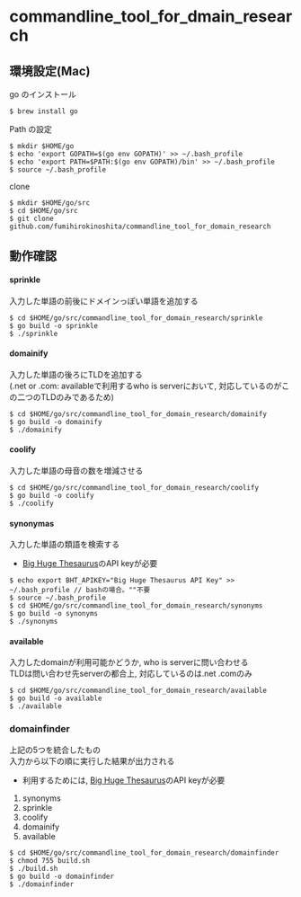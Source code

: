 # commandline_tool_for_dmain_research

## 環境設定(Mac)

go のインストール
```
$ brew install go
```

Path の設定
```
$ mkdir $HOME/go
$ echo 'export GOPATH=$(go env GOPATH)' >> ~/.bash_profile
$ echo 'export PATH=$PATH:$(go env GOPATH)/bin' >> ~/.bash_profile
$ source ~/.bash_profile
```

clone
```
$ mkdir $HOME/go/src
$ cd $HOME/go/src
$ git clone github.com/fumihirokinoshita/commandline_tool_for_domain_research
```

## 動作確認

#### sprinkle
入力した単語の前後にドメインっぽい単語を追加する
```
$ cd $HOME/go/src/commandline_tool_for_domain_research/sprinkle
$ go build -o sprinkle
$ ./sprinkle
```

#### domainify
入力した単語の後ろにTLDを追加する  
(.net or .com: availableで利用するwho is serverにおいて, 対応しているのがこの二つのTLDのみであるため)
```
$ cd $HOME/go/src/commandline_tool_for_domain_research/domainify
$ go build -o domainify
$ ./domainify
```

#### coolify
入力した単語の母音の数を増減させる
```
$ cd $HOME/go/src/commandline_tool_for_domain_research/coolify
$ go build -o coolify
$ ./coolify
```

#### synonymas
入力した単語の類語を検索する
- [Big Huge Thesaurus](https://words.bighugelabs.com/)のAPI keyが必要
```
$ echo export BHT_APIKEY="Big Huge Thesaurus API Key" >> ~/.bash_profile // bashの場合。""不要
$ source ~/.bash_profile
$ cd $HOME/go/src/commandline_tool_for_domain_research/synonyms
$ go build -o synonyms
$ ./synonyms
```

#### available
入力したdomainが利用可能かどうか, who is serverに問い合わせる  
TLDは問い合わせ先serverの都合上, 対応しているのは.net .comのみ
```
$ cd $HOME/go/src/commandline_tool_for_domain_research/available
$ go build -o available
$ ./available
```

### domainfinder
上記の5つを統合したもの  
入力から以下の順に実行した結果が出力される 
- 利用するためには, [Big Huge Thesaurus](https://words.bighugelabs.com/)のAPI keyが必要
1. synonyms
2. sprinkle
3. coolify
4. domainify
5. available
```
$ cd $HOME/go/src/commandline_tool_for_domain_research/domainfinder
$ chmod 755 build.sh
$ ./build.sh
$ go build -o domainfinder
$ ./domainfinder
```
